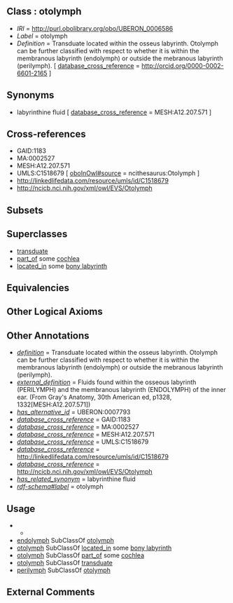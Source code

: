 
## Class : otolymph

 * *IRI* = http://purl.obolibrary.org/obo/UBERON_0006586
 * *Label* = otolymph
 * *Definition* = Transduate located within the osseus labyrinth. Otolymph can be further classified with respect to whether it is within the membranous labyrinth (endolymph) or outside the mebranous labyrinth (perilymph). [ [database_cross_reference](../../ef/oboInOwl#hasDbXref.md) = http://orcid.org/0000-0002-6601-2165 ]

## Synonyms

 * labyrinthine fluid [ [database_cross_reference](../../ef/oboInOwl#hasDbXref.md) = MESH:A12.207.571 ]

## Cross-references

 * GAID:1183
 * MA:0002527
 * MESH:A12.207.571
 * UMLS:C1518679 [ [oboInOwl#source](../../ce/oboInOwl#source.md) = ncithesaurus:Otolymph ]
 * http://linkedlifedata.com/resource/umls/id/C1518679
 * http://ncicb.nci.nih.gov/xml/owl/EVS/Otolymph

## Subsets


## Superclasses

 * [transduate](../../UBERON/79/UBERON_0007779.md)
 * [part_of](../../BFO/50/BFO_0000050.md) some [cochlea](../../UBERON/44/UBERON_0001844.md)
 * [located_in](../../RO/25/RO_0001025.md) some [bony labyrinth](../../UBERON/39/UBERON_0001839.md)

## Equivalencies


## Other Logical Axioms


## Other Annotations

 * *[definition](../../IAO/15/IAO_0000115.md)* = Transduate located within the osseus labyrinth. Otolymph can be further classified with respect to whether it is within the membranous labyrinth (endolymph) or outside the mebranous labyrinth (perilymph).
 * *[external_definition](../../UBPROP/01/UBPROP_0000001.md)* = Fluids found within the osseous labyrinth (PERILYMPH) and the membranous labyrinth (ENDOLYMPH) of the inner ear. (From Gray's Anatomy, 30th American ed, p1328, 1332[MESH:A12.207.571])
 * *[has_alternative_id](../../Id/oboInOwl#hasAlternativeId.md)* = UBERON:0007793
 * *[database_cross_reference](../../ef/oboInOwl#hasDbXref.md)* = GAID:1183
 * *[database_cross_reference](../../ef/oboInOwl#hasDbXref.md)* = MA:0002527
 * *[database_cross_reference](../../ef/oboInOwl#hasDbXref.md)* = MESH:A12.207.571
 * *[database_cross_reference](../../ef/oboInOwl#hasDbXref.md)* = UMLS:C1518679
 * *[database_cross_reference](../../ef/oboInOwl#hasDbXref.md)* = http://linkedlifedata.com/resource/umls/id/C1518679
 * *[database_cross_reference](../../ef/oboInOwl#hasDbXref.md)* = http://ncicb.nci.nih.gov/xml/owl/EVS/Otolymph
 * *[has_related_synonym](../../ym/oboInOwl#hasRelatedSynonym.md)* = labyrinthine fluid
 * *[rdf-schema#label](../../el/rdf-schema#label.md)* = otolymph

## Usage

 * -
 * [endolymph](../../UBERON/52/UBERON_0001852.md) SubClassOf [otolymph](../../UBERON/86/UBERON_0006586.md)
 * [otolymph](../../UBERON/86/UBERON_0006586.md) SubClassOf [located_in](../../RO/25/RO_0001025.md) some [bony labyrinth](../../UBERON/39/UBERON_0001839.md)
 * [otolymph](../../UBERON/86/UBERON_0006586.md) SubClassOf [part_of](../../BFO/50/BFO_0000050.md) some [cochlea](../../UBERON/44/UBERON_0001844.md)
 * [otolymph](../../UBERON/86/UBERON_0006586.md) SubClassOf [transduate](../../UBERON/79/UBERON_0007779.md)
 * [perilymph](../../UBERON/45/UBERON_0001845.md) SubClassOf [otolymph](../../UBERON/86/UBERON_0006586.md)

## External Comments

